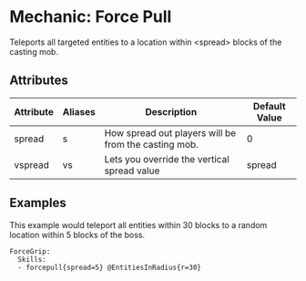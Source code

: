 Mechanic: Force Pull
====================

Teleports all targeted entities to a location within &lt;spread&gt;
blocks of the casting mob.

Attributes
----------

| Attribute | Aliases | Description                                          | Default Value |
|-----------|---------|------------------------------------------------------|---------------|
| spread    | s       | How spread out players will be from the casting mob. | 0             |
| vspread   | vs      | Lets you override the vertical spread value          | spread        |

  

Examples
--------

This example would teleport all entities within 30 blocks to a random
location within 5 blocks of the boss.

    ForceGrip:
      Skills:
      - forcepull{spread=5} @EntitiesInRadius{r=30}
